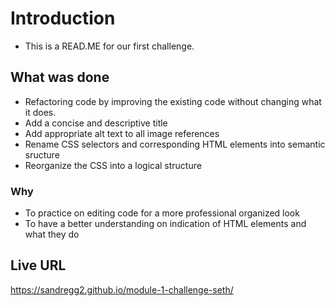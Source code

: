 # Introduction
- This is a READ.ME for our first challenge.
## What was done
- Refactoring code by improving the existing code without changing what it does.
- Add a concise and descriptive title
- Add appropriate alt text to all image references
- Rename CSS selectors and corresponding HTML elements into semantic sructure
- Reorganize the CSS into a logical structure
### Why
- To practice on editing code for a more professional organized look
- To have a better understanding on indication of HTML elements and what they do
## Live URL
https://sandregg2.github.io/module-1-challenge-seth/
